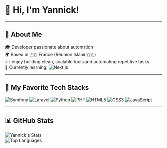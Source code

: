 # 👋 Hi, I'm Yannick!

---

## 🧠 About Me

🎓 Developer passionate about automation  
🌍 Based in 🇫🇷 France (Réunion Island 🇷🇪)  
💡 I enjoy building clean, scalable tools and automating repetitive tasks  
🌱 Currently learning: ![Next.js](https://img.shields.io/badge/-Next.js-000000?style=flat&logo=next.js&logoColor=white)

---

## 🚀 My Favorite Tech Stacks

![Symfony](https://img.shields.io/badge/-Symfony-000000?style=flat&logo=symfony&logoColor=white)
![Laravel](https://img.shields.io/badge/-Laravel-FF2D20?style=flat&logo=laravel&logoColor=white)
![Python](https://img.shields.io/badge/-Python-3776AB?style=flat&logo=python&logoColor=white)
![PHP](https://img.shields.io/badge/-PHP-777BB4?style=flat&logo=php&logoColor=white)
![HTML5](https://img.shields.io/badge/-HTML5-E34F26?style=flat&logo=html5&logoColor=white)
![CSS3](https://img.shields.io/badge/-CSS3-1572B6?style=flat&logo=css3)
![JavaScript](https://img.shields.io/badge/-JavaScript-F7DF1E?style=flat&logo=javascript&logoColor=black)

---

## 📊 GitHub Stats

![Yannick's Stats](https://github-readme-stats.vercel.app/api?username=YannickSevrin&show_icons=true&theme=dark)  
![Top Languages](https://github-readme-stats.vercel.app/api/top-langs/?username=YannickSevrin&layout=compact&theme=dark)
